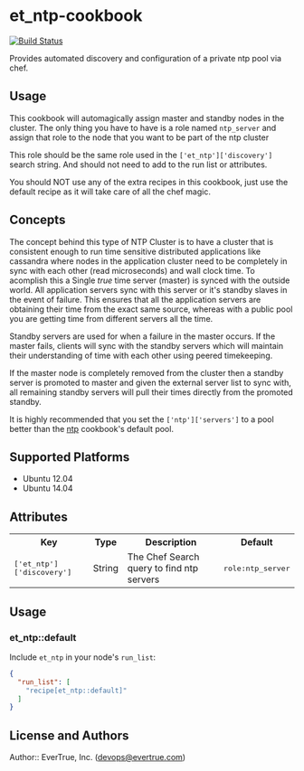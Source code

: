 # et_ntp-cookbook

[![Build Status](https://travis-ci.com/evertrue/et_ntp-cookbook.svg)](https://travis-ci.com/evertrue/et_ntp-cookbook)

Provides automated discovery and configuration of a private ntp pool via chef.

## Usage

This cookbook will automagically assign master and standby nodes in the cluster.
The only thing you have to have is a role named `ntp_server` and assign that role
to the node that you want to be part of the ntp cluster

This role should be the same role used in the `['et_ntp']['discovery']` search string.
And should not need to add to the run list or attributes.

You should NOT use any of the extra recipes in this cookbook, just use the default
recipe as it will take care of all the chef magic.

## Concepts

The concept behind this type of NTP Cluster is to have a cluster that is consistent enough to
run time sensitive distributed applications like cassandra where nodes in the application cluster
need to be completely in sync with each other (read microseconds) and wall clock time. To acomplish
this a Single *true* time server (master) is synced with the outside world. All application servers
sync with this server or it's standby slaves in the event of failure. This ensures that all the
application servers are obtaining their time from the exact same source, whereas with a public pool
you are getting time from different servers all the time.

Standby servers are used for when a failure in the master occurs.  If the master fails, clients will
sync with the standby servers which will maintain their understanding of time with each other using
peered timekeeping.

If the master node is completely removed from the cluster then a standby server is promoted to master
and given the external server list to sync with, all remaining standby servers will pull their times
directly from the promoted standby.

It is highly recommended that you set the `['ntp']['servers']` to a pool better than the
[ntp](https://github.com/gmiranda23/ntp) cookbook's default pool.

## Supported Platforms

* Ubuntu 12.04
* Ubuntu 14.04

## Attributes

<table>
  <tr>
    <th>Key</th>
    <th>Type</th>
    <th>Description</th>
    <th>Default</th>
  </tr>
  <tr>
    <td><tt>['et_ntp']['discovery']</tt></td>
    <td>String</td>
    <td>The Chef Search query to find ntp servers</td>
    <td><tt>role:ntp_server</tt></td>
  </tr>
</table>

## Usage

### et_ntp::default

Include `et_ntp` in your node's `run_list`:

```json
{
  "run_list": [
    "recipe[et_ntp::default]"
  ]
}
```

## License and Authors

Author:: EverTrue, Inc. (<devops@evertrue.com>)
